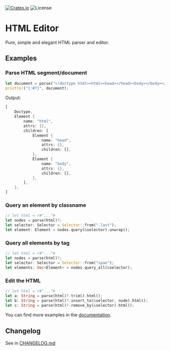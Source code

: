[![Crates.io](https://img.shields.io/crates/v/html_editor)](https://crates.io/crates/html_editor)
![License](https://img.shields.io/crates/l/html_editor)

# HTML Editor

Pure, simple and elegant HTML parser and editor.

## Examples

### Parse HTML segment/document

```rust
let document = parse("<!doctype html><html><head></head><body></body></html>")?;
println!("{:#?}", document);
```

Output:

```rust
[
    Doctype,
    Element {
        name: "html",
        attrs: {},
        children: [
            Element {
                name: "head",
                attrs: {},
                children: [],
            },
            Element {
                name: "body",
                attrs: {},
                children: [],
            },
        ],
    },
]
```

### Query an element by classname

```rust
// let html = r#"..."#
let nodes = parse(html)?;
let selector: Selector = Selector::from(".last");
let element: Element = nodes.query(&selector).unwrap();
```

### Query all elements by tag

```rust
// let html = r#"..."#
let nodes = parse(html)?;
let selector: Selector = Selector::from("span");
let elements: Vec<Element> = nodes.query_all(&selector);
```

### Edit the HTML

```rust
// let html = r#"..."#
let a: String = parse(html)?.trim().html();
let b: String = parse(html)?.insert_to(&selector, node).html();
let c: String = parse(html)?.remove_by(&selector).html();
```

You can find more examples in the [documentation](https://docs.rs/html_editor/latest/html_editor/).

## Changelog

See in [CHANGELOG.md](CHANGELOG.md)
